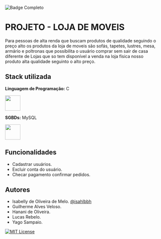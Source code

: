 ![Badge Completo](http://img.shields.io/static/v1?label=STATUS&message=%20FINALIZADO&color=GREEN&style=for-the-badge)
# PROJETO - LOJA DE MOVEIS

Para pessoas de alta renda que buscam produtos de qualidade seguindo o preço alto os produtos da loja de moveis são sofás, tapetes, lustres, mesa, armário e poltronas que possibilita o usuário comprar sem sair de casa diferente de Lojas que so tem disponível a venda na loja física nosso produto alta qualidade seguinto o alto preço.

## Stack utilizada

**Linguagem de Programação:** C

<img src="https://cdn.jsdelivr.net/gh/devicons/devicon/icons/c/c-original.svg" width="50" height="50"/>

**SGBDs:** MySQL

<img src="https://cdn.jsdelivr.net/gh/devicons/devicon/icons/mysql/mysql-original.svg" width="50" height="50"/>

## Funcionalidades

- Cadastrar usuários.
- Excluir conta do usuário.
- Checar pagamento confirmar pedidos.

## Autores

- Isabelly de Oliveira de Melo. [@isahlbbh](https://github.com/isahlbbh)
- Guilherme Alves Veloso.
- Hanani de Oliveira.
- Lucas Rebelo.
- Yago Sampaio.

[![MIT License](https://img.shields.io/badge/License-MIT-green.svg)]([https://github.com/marcus6n/projeto-2-sistema-de-gerenciamento-de-grupos/blob/main/licence](https://github.com/isahlbbh/cartinhanatal/blob/main/licence))

